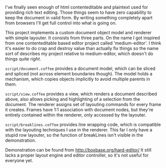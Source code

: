 I've finally seen enough of html contenteditable and plaintext used for providing rich text editing. Those things seem to have zero capability to keep the document in valid form. By writing something completely apart from browsers I'll get full control into what is going on.

This project implements a custom document object model and renderer with simple layouter. It consists from three parts. On the name I got inspired from one contenteditable based editor project called 'medium-editor'. I think it's easier to do crap and destroy value than actually fix things so the name sort of describes my project relative to medium-editor, which doesn't do things quite _right_.

`script/document.coffee` provides a document model, which can be sliced and spliced (not across element boundaries though). The model holds a mechanism, which copies objects implicitly to avoid multiple parents in them.

`script/view.coffee` provides a view, which renders a document described above, also allows picking and highlighting of a selection from the document. The renderer assigns set of layouting commands for every frame it creates. Frames have 1:1 association with document nodes, but they're entirely contained within the renderer, only accessed by the layouter.

`script/breaklines.coffee` provides line wrapping code, which is compatible with the layouting techniques I use in the renderer. This far I only have a stupid row layouter, so the function of breakLines isn't visible in the demonstration.

Demonstration can be found from http://boxbase.org/hard-editor/ It still lacks a proper layout engine and editor controller, so it's not useful for everyone yet.
